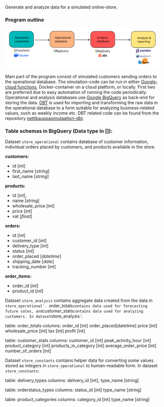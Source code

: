 
Generate and analyze data for a simulated online-store. 


### Program outline

<img src="readme_assets/project_outline.svg"/>

Main part of the program consist of simulated customers sending orders to the operational database.
The simulation-code can be run in either 
[Google-cloud functions](https://cloud.google.com/functions/), Docker-container 
on a cloud platform, or locally. First two are preferred due to easy automation of
running the code periodically.
Operational and analysis databases use [Google BigQuery](https://cloud.google.com/bigquery/)
as back-end for storing the data. [DBT](https://www.getdbt.com/) is used for 
importing and transforming the raw data in the operational database to a form 
suitable for analyzing business-related values, such as weekly income etc.
DBT related code can be found from the repository 
[nettikauppasimulaattori-dbt](https://github.com/jamakoiv/nettikauppasimulaattori_dbt).


### Table schemas in BigQuery (Data type in []):

Dataset `store_operational` contains database of customer information,
individual orders placed by customers, and products available in the store.

**customers:**
 - id [*int*]
 - first_name [*string*]
 - last_name [*string*]

**products:** 
 - id [*int*], 
 - name [*string*]
 - wholesale_price [*int*]
 - price [*int*]
 - vat [*float*]

**orders:**
 - id				[*int*]
 - customer_id		[*int*]
 - delivery_type	[*int*]
 - status			[*int*]
 - order_placed	[*datetime*]
 - shipping_date	[*date*]
 - tracking_number	[*int*]

**order_items:**
 - order_id		[*int*]
 - product_id	[*int*]


Dataset `store_analysis` contains aggregate data created from the data in
`store_operational'. `order_totals` contains data used for forecasting future sales,
and `customer_stats` contains data used for analyzing customers.
In dataset `store_analysis`:

table:	order_totals
columns:	order_id	[int]
			order_placed[datetime]
			price		[int]
			wholesale_price [int]
			tax			[int]
			profit		[int]

table:	customer_stats
columns:	customer_id			[int]
			peak_activity_hour	[int]
			product_category	[int]
			products_in_category	[int]
			average_order_price		[int]
			number_of_orders		[int]


Dataset `store_constants` contains helper data for converting some values
stored as integers in `store_operational` to human-readable form.
In dataset `store_constants`:

table:	delivery_types
columns:	delivery_id [int],
			type_name	[string]

table:	orderstatus_types
columns:	status_id	[int]
			type_name	[string]

table:	product_categories
columns:	category_id [int]
			type_name 	[string]
